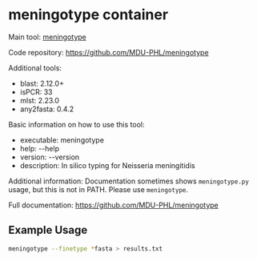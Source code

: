 # meningotype container

Main tool: [meningotype](https://github.com/MDU-PHL/meningotype)
  
Code repository: https://github.com/MDU-PHL/meningotype

Additional tools:
- blast: 2.12.0+
- isPCR: 33
- mlst: 2.23.0
- any2fasta: 0.4.2

Basic information on how to use this tool:
- executable: meningotype
- help: --help
- version: --version
- description: In silico typing for Neisseria meningitidis

Additional information: Documentation sometimes shows `meningotype.py` usage, but this is not in PATH. Please use `meningotype`.
  
Full documentation: https://github.com/MDU-PHL/meningotype

## Example Usage

```bash
meningotype --finetype *fasta > results.txt
```
